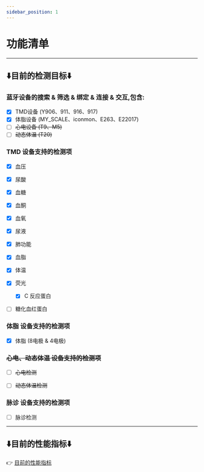 ```yaml
---
sidebar_position: 1
---
```


# 功能清单
--- 

## **⬇️目前的检测目标⬇️**
### 蓝牙设备的搜索 & 筛选 & 绑定 & 连接 & 交互,包含:
- [x] TMD设备 (Y906、911、916、917)
- [x] 体脂设备 (MY_SCALE、iconmon、E263、E22017)
- [ ] ~~心电设备 (T9、M5)~~
- [ ] ~~动态体温 (T20)~~

### TMD 设备支持的检测项
- [x] 血压
- [x] 尿酸
- [x] 血糖
- [x] 血酮
- [x] 血氧
- [x] 尿液
- [x] 肺功能
- [x] 血脂
- [x] 体温
- [x] 荧光
    - [x] C 反应蛋白
- [ ] 糖化血红蛋白


### 体脂 设备支持的检测项
- [x] 体脂 (8电极 & 4电极)


### ~~心电、动态体温 设备支持的检测项~~
- [ ] ~~心电检测~~
- [ ] ~~动态体温检测~~


### 脉诊 设备支持的检测项
- [ ] 脉诊检测


--- 

## **⬇️目前的性能指标⬇️**

👉 [目前的性能指标](../yasee_android/baogao)

